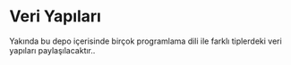# Veri Yapıları
Yakında bu depo içerisinde birçok programlama dili ile farklı tiplerdeki veri yapıları paylaşılacaktır..
